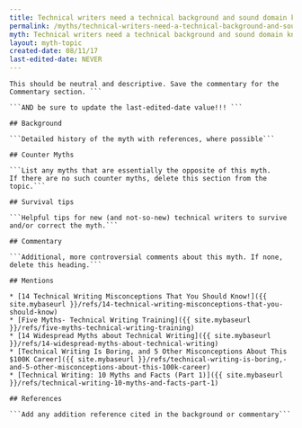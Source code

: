 ```yaml
---
title: Technical writers need a technical background and sound domain knowledge
permalink: /myths/technical-writers-need-a-technical-background-and-sound-domain-knowledge
myth: Technical writers need a technical background and sound domain knowledge
layout: myth-topic
created-date: 08/11/17
last-edited-date: NEVER
---
```


```A summary description of the myth--no more than a line or two. 
This should be neutral and descriptive. Save the commentary for the 
Commentary section. ```

```AND be sure to update the last-edited-date value!!! ```

## Background

```Detailed history of the myth with references, where possible```

## Counter Myths

```List any myths that are essentially the opposite of this myth.
If there are no such counter myths, delete this section from the topic.```

## Survival tips

```Helpful tips for new (and not-so-new) technical writers to survive and/or correct the myth.```

## Commentary

```Additional, more controversial comments about this myth. If none, delete this heading.```

## Mentions

* [14 Technical Writing Misconceptions That You Should Know!]({{ site.mybaseurl }}/refs/14-technical-writing-misconceptions-that-you-should-know)
* [Five Myths- Technical Writing Training]({{ site.mybaseurl }}/refs/five-myths-technical-writing-training)
* [14 Widespread Myths about Technical Writing]({{ site.mybaseurl }}/refs/14-widespread-myths-about-technical-writing)
* [Technical Writing Is Boring, and 5 Other Misconceptions About This $100K Career]({{ site.mybaseurl }}/refs/technical-writing-is-boring,-and-5-other-misconceptions-about-this-100k-career)
* [Technical Writing: 10 Myths and Facts (Part 1)]({{ site.mybaseurl }}/refs/technical-writing-10-myths-and-facts-part-1)

## References

```Add any addition reference cited in the background or commentary```

